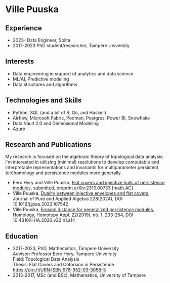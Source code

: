 # Ville Puuska

## Experience
- 2023- Data Engineer, Solita
- 2017-2023 PhD student/researcher, Tampere University

## Interests
- Data engineering in support of analytics and data science
- ML/AI, Predictive modeling
- Data structures and algorithms

## Technologies and Skills
- Python, SQL (and a bit of R, Go, and Haskell)
- Airflow, Microsoft Fabric, Podman, Postgres, Power BI, Snowflake
- Data Vault 2.0 and Dimensional Modeling
- Azure

## Research and Publications
My research is focused on the algebraic theory of topological data analysis. I'm interested in utilizing (minimal) resolutions to develop computable and interpretable representations and invariants for multiparameter persistent (co)homology and persistence modules more generally.
- Eero Hyry and Ville Puuska, [Flat covers and injective hulls of persistence modules](https://arxiv.org/abs/2310.00733), submitted, preprint arXiv:2310.00733 \[math.AC\]
- Ville Puuska, [Duality between injective envelopes and flat covers](https://doi.org/10.1016/j.jpaa.2023.107542), Journal of Pure and Applied Algebra 228(2024), DOI 10.1016/j.jpaa.2023.107542
- Ville Puuska, [Erosion distance for generalized persistence modules](https://dx.doi.org/10.4310/HHA.2020.v22.n1.a14), Homology, Homotopy Appl. 22(2019), no. 1, 233-254, DOI 10.4310/HHA.2020.v22.n1.a14

## Education
- 2017-2023, PhD, Mathematics, Tampere University  
Advisor: Professor Eero Hyry, Tampere University  
Field: Topological Data Analysis  
Thesis: Flat Covers and Cotorsion in Persistence https://urn.fi/URN:ISBN:978-952-03-3058-3
- 2013-2017, MSc (and BSc), Mathematics, University of Tampere
